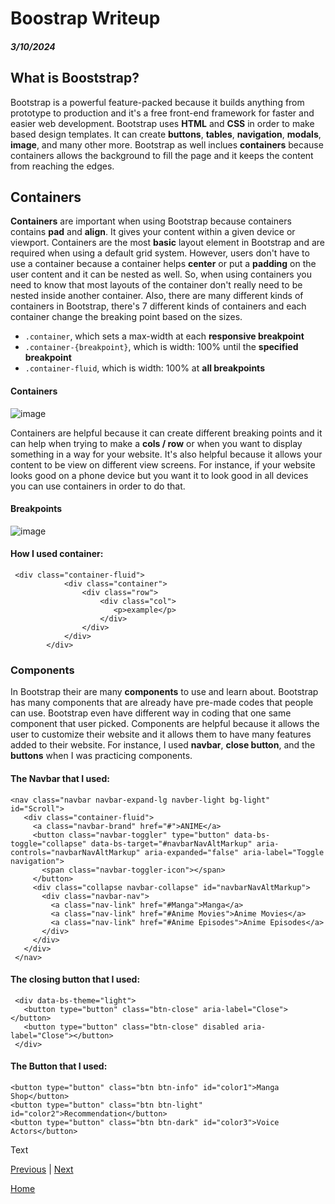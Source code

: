 # Boostrap Writeup
##### 3/10/2024

## What is Booststrap?

Bootstrap is a powerful feature-packed because it builds anything from prototype to production and it's a free front-end framework for faster and easier web development. Bootstrap uses **HTML** and **CSS** in order to make based design templates. It can create **buttons**, **tables**, **navigation**, **modals**, **image**, and many other more. Bootstrap as well inclues **containers** because containers allows the background to fill the page and it keeps the content from reaching the edges. 

## Containers

**Containers** are important when using Bootstrap because containers contains **pad** and **align**. It gives your content within a given device or viewport. Containers are the most **basic** layout element in Bootstrap and are required when using a default grid system. However, users don't have to use a container because a container helps **center** or put a **padding** on the user content and it can be nested as well. So, when using containers you need to know that most layouts of the container don't really need to be nested inside another container. Also, there are many different kinds of containers in Bootstrap, there's 7 different kinds of containers and each container change the breaking point based on the sizes. 

* `.container`, which sets a max-width at each **responsive breakpoint**
* `.container-{breakpoint}`, which is width: 100% until the **specified breakpoint**
* `.container-fluid`, which is width: 100% at **all breakpoints**

#### Containers
![image](https://github.com/kiaram2249/sep10-freedom-project-/assets/146884636/e9d3ce6c-0882-494f-80de-5fcf15627779)

Containers are helpful because it can create different breaking points and it can help when trying to make a **cols / row** or when you want to display something in a way for your website. It's also helpful because it allows your content to be view on different view screens. For instance, if your website looks good on a phone device but you want it to look good in all devices you can use containers in order to do that. 

#### Breakpoints
![image](https://github.com/kiaram2249/sep10-freedom-project-/assets/146884636/a880d92a-2df7-4b6d-b9cd-f9db404aaca8)

#### How I used container: 

```
 <div class="container-fluid">
            <div class="container">
                <div class="row">
                    <div class="col">
                       <p>example</p>
                    </div>
                </div>
            </div>
        </div>
```

### Components

In Bootstrap their are many **components** to use and learn about. Bootstrap has many components that are already have pre-made codes that people can use. Bootstrap even have different way in coding that one same component that user picked. Components are helpful because it allows the user to customize their website and it allows them to have many features added to their website. For instance, I used **navbar**, **close button**, and the **buttons** when I was practicing components. 

#### The Navbar that I used: 
```
<nav class="navbar navbar-expand-lg navber-light bg-light" id="Scroll">
   <div class="container-fluid">
     <a class="navbar-brand" href="#">ANIME</a>
     <button class="navbar-toggler" type="button" data-bs-toggle="collapse" data-bs-target="#navbarNavAltMarkup" aria-                       controls="navbarNavAltMarkup" aria-expanded="false" aria-label="Toggle navigation">
       <span class="navbar-toggler-icon"></span>
     </button>
     <div class="collapse navbar-collapse" id="navbarNavAltMarkup">
       <div class="navbar-nav">
         <a class="nav-link" href="#Manga">Manga</a>
         <a class="nav-link" href="#Anime Movies">Anime Movies</a>
         <a class="nav-link" href="#Anime Episodes">Anime Episodes</a>
       </div>
     </div>
   </div>
 </nav>
```

#### The closing button that I used:
```
 <div data-bs-theme="light">
   <button type="button" class="btn-close" aria-label="Close"></button>
   <button type="button" class="btn-close" disabled aria-label="Close"></button>
 </div>
```

#### The Button that I used: 
```
<button type="button" class="btn btn-info" id="color1">Manga Shop</button>
<button type="button" class="btn btn-light" id="color2">Recommendation</button>
<button type="button" class="btn btn-dark" id="color3">Voice Actors</button>
```

Text

[Previous](entry04.md) | [Next](entry06.md)

[Home](../README.md)
